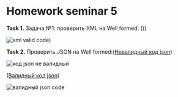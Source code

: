 # Homework seminar 5


**Task 1.** Задача №1: проверить XML на Well formed: ())

![xml valid code]())





**Task 2.**  Проверить JSON на Well formed:([Невалидный код json](https://github.com/ArtemGit007/Web-Tech-Seminar4-Homework/blob/master/notvalid.json))  


![код json не валидный](https://user-images.githubusercontent.com/119147958/235380479-0bb1b355-2337-454d-af46-0727ab27bf2e.png)




([Валидный код json](https://github.com/ArtemGit007/Web-Tech-Seminar4-Homework/blob/master/valid.json))



![валидный json code](https://user-images.githubusercontent.com/119147958/235380467-5c9881e6-bbb3-4817-88e1-636d0a1a2841.png)
